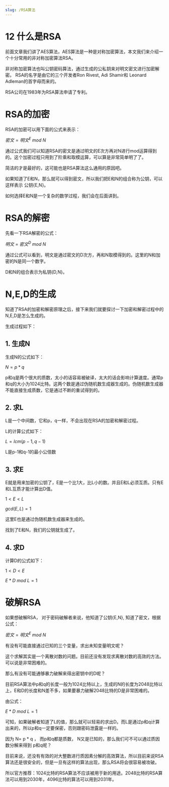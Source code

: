 ```yaml
---
slug: /RSA算法
---
```


# 12 什么是RSA

前面文章我们讲了AES算法，AES算法是一种是对称加密算法，本文我们来介绍一个十分常用的非对称加密算法RSA。

非对称加密算法也叫公钥密码算法，通过生成的公私钥来对明文密文进行加密解密。 RSA的名字是由它的三个开发者Ron Rivest, Adi Shamir和 Leonard Adleman的首字母而来的。 

RSA公司在1983年为RSA算法申请了专利。

# RSA的加密

RSA的加密可以用下面的公式来表示：

$密文=明文^E\ mod\ N$

通过公式我们可以知道RSA的密文是通过明文的E次方再对N进行mod运算得到的。这个加密过程只用到了阶乘和取模运算，可以算是非常简单明了了。

简洁的才是最好的，这可能也是RSA算法这么通用的原因吧。

如果知道了E和N，那么就可以得到密文，所以我们把E和N的组合称为公钥，可以这样表示 公钥{E,N}。 

如何选择E和N是一个复杂的数学过程，我们会在后面讲到。 

# RSA的解密

先看一下RSA解密的公式：

$明文\ =\ 密文^D\ mod\ N$

通过公式可以看到，明文是通过密文的D次方，再和N取模得到的。这里的N和加密的N是同一个数字。

D和N的组合表示为私钥{D,N}。 

# N,E,D的生成

知道了RSA的加密和解密原理之后，接下来我们就要探讨一下加密和解密过程中的N,E,D是怎么生成的。

生成过程如下：

## 1. 生成N

生成N的公式如下：

$N=p*q$

p和q是两个很大的质数，太小的话容易被破译，太大的话会影响计算速度。通常p和q的大小为1024比特。这两个数是通过伪随机数生成器生成的。伪随机数生成器不能直接生成质数，它是通过不断的重试得到的。

## 2. 求L

L是一个中间数，它和p，q一样，不会出现在RSA的加密和解密过程。

L的计算公式如下：

$L=lcm(p-1, q-1)$

L是p-1和q-1的最小公倍数

## 3. 求E

E就是用来加密的公钥了，E是一个比1大，比L小的数。并且E和L必须互质。只有E和L互质才能计算出D值。

$1< E < L$

$gcd(E,L)=1$

这里E也是通过伪随机数生成器来生成的。

找到了E和N，我们的公钥就生成了。

## 4. 求D

计算D的公式如下：

$1<D<E$

$E*D\ mod\ L=1$

# 破解RSA

如果想破解RSA， 对于密码破解者来说，他知道了公钥{E,N}, 知道了密文，根据公式：

$密文=明文^E\ mod\ N$

有没有可能直接通过已知的三个变量，求出未知变量明文呢？

这个求解其实是一个离散对数的问题。目前还没有发现求离散对数的高效的方法。可以说是非常困难的。

那么有没有可能通够暴力破解来得出密钥中的D呢？

目前RSA算法中p和q的长度一般为1024比特以上，生成的N的长度为2048比特以上，E和D的长度和N差不多，如果要暴力破解2048比特的D是非常困难的。

由公式：

$E*D\ mod\ L=1$

可知，如果破解者知道了L的值，那么就可以轻易的求出D。而L是通过p和q计算出来的，所以p和q一定要保密，否则跟密码泄露是一样的。

因为 N= p * q ， 而p和q都是质数， N又是已知的，那么我们可不可以通过质因数分解来得到 p和q呢？

目前来说，还没有有效的对大整数进行质因素分解的高效算法，所以目前来说RSA算法还是很安全的，但是一旦有这样的算法出现，那么RSA将会很容易被攻破。

所以官方推荐：1024比特的RSA算法不应该被用于新的用途。2048比特的RSA算法可以用到2030年，4096比特的算法可以用到2031年。

